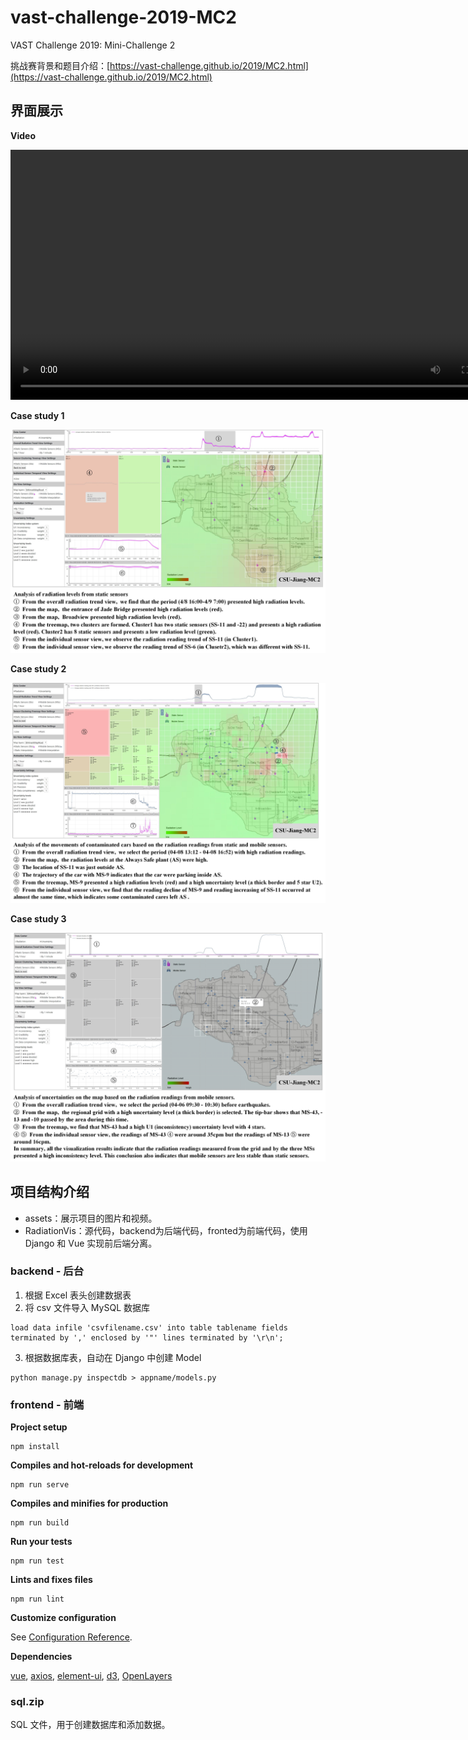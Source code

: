 # vast-challenge-2019-MC2
VAST Challenge 2019: Mini-Challenge 2

挑战赛背景和题目介绍：[https://vast-challenge.github.io/2019/MC2.html](https://vast-challenge.github.io/2019/MC2.html)

## 界面展示

**Video**

<video src="assets/video.wmv" controls="controls" width="800"></video> 

**Case study 1**

![avatar](/assets/Case1.jpg)

**Case study 2**

![avatar](/assets/Case2.jpg)

**Case study 3**

![avatar](/assets/Case3.jpg)

## 项目结构介绍

* assets：展示项目的图片和视频。
* RadiationVis：源代码，backend为后端代码，fronted为前端代码，使用 Django 和 Vue 实现前后端分离。

### backend - 后台

1. 根据 Excel 表头创建数据表
2. 将 csv 文件导入 MySQL 数据库
```
load data infile 'csvfilename.csv' into table tablename fields terminated by ',' enclosed by '"' lines terminated by '\r\n';
```
3. 根据数据库表，自动在 Django 中创建 Model
```
python manage.py inspectdb > appname/models.py
```
### frontend - 前端

**Project setup**
```
npm install
```

**Compiles and hot-reloads for development**
```
npm run serve
```

**Compiles and minifies for production**
```
npm run build
```

**Run your tests**
```
npm run test
```

**Lints and fixes files**
```
npm run lint
```

**Customize configuration**

See [Configuration Reference](https://cli.vuejs.org/config/).


**Dependencies**

[vue](https://cn.vuejs.org/v2/guide/), [axios](https://www.kancloud.cn/yunye/axios/234845), [element-ui](http://element-cn.eleme.io/#/zh-CN), [d3](https://d3js.org/), [OpenLayers](https://openlayers.org/)

### sql.zip
SQL 文件，用于创建数据库和添加数据。

